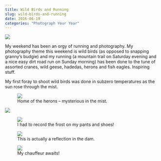 ```yaml
---
title: Wild Birds and Running
slug: wild-birds-and-running
date: 2016-06-19
categories: "Photograph Your Year"
---
```


<p><img src="https://res.cloudinary.com/dy6grlu8z/image/upload/v1558841870/ndp46zmse2lpyrlnkocj.jpg"/></p>
<p>My weekend has been an orgy of running and photography. My photography theme this weekend is wild birds (as opposed to snapping granny’s budgie) and my running (a mountain trail on Saturday evening and a nice easy dirt road run on Sunday morning) has been done to the tune of assorted cranes, wild geese, hadedas, herons and fish eagles. Inspiring stuff.</p>
<p>My first foray to shoot wild birds was done in subzero temperatures as the sun rose through the mist.</p>
<figure><img src="https://res.cloudinary.com/dy6grlu8z/image/upload/v1558841871/utcpyynktb2vuk6u3r3o.jpg"/><figcaption>Home of the herons – mysterious in the mist.</figcaption></figure>
<p><img src="https://res.cloudinary.com/dy6grlu8z/image/upload/v1558841872/udgggnk1cnkdts1fv2vk.jpg"/></p>
<figure><img src="https://res.cloudinary.com/dy6grlu8z/image/upload/v1558841873/h5zeyh2e6vkpjymi3mgr.jpg"/><figcaption>I had to record the frost on my pants and shoes!</figcaption></figure>
<figure><img src="https://res.cloudinary.com/dy6grlu8z/image/upload/v1558841874/xffeyhhgd8f4nurfpzn4.jpg"/><figcaption>This is actually a reflection in the dam.</figcaption></figure>
<figure><img src="https://res.cloudinary.com/dy6grlu8z/image/upload/v1558841876/yr4uorkwp7pdvca6cm4k.jpg"/><figcaption>My chauffeur awaits!</figcaption></figure>


